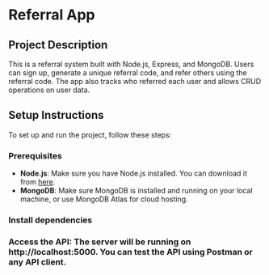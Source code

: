 # Referral App

## Project Description
This is a referral system built with Node.js, Express, and MongoDB. Users can sign up, generate a unique referral code, and refer others using the referral code. The app also tracks who referred each user and allows CRUD operations on user data.

## Setup Instructions
To set up and run the project, follow these steps:

### Prerequisites
- **Node.js**: Make sure you have Node.js installed. You can download it from [here](https://nodejs.org/).
- **MongoDB**: Make sure MongoDB is installed and running on your local machine, or use MongoDB Atlas for cloud hosting.

### Install dependencies

### Access the API: The server will be running on http://localhost:5000. You can test the API using Postman or any API client.
